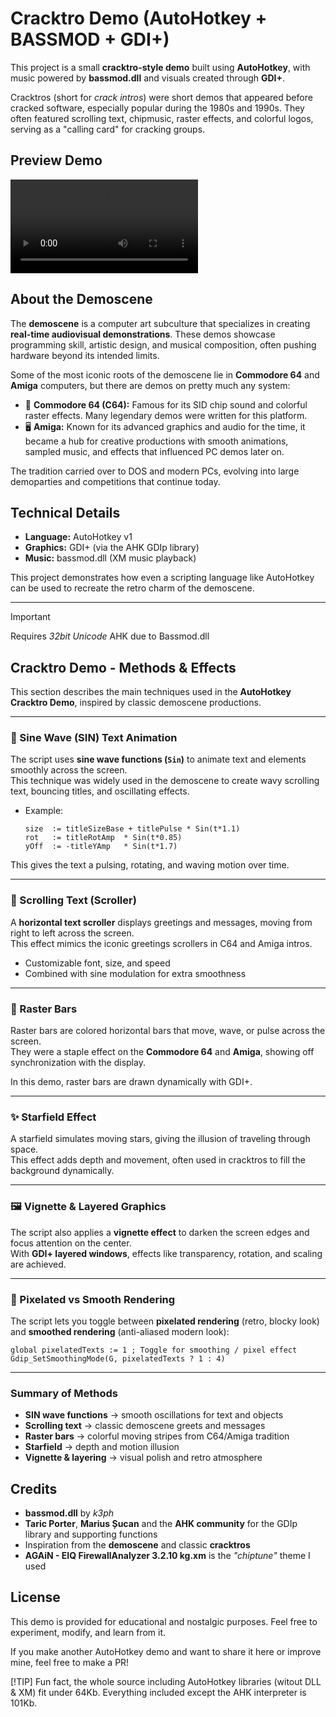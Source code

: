 # Cracktro Demo (AutoHotkey + BASSMOD + GDI+)

This project is a small **cracktro-style demo** built using **AutoHotkey**, with music powered by **bassmod.dll** and visuals created through **GDI+**.

Cracktros (short for *crack intros*) were short demos that appeared before cracked software, especially popular during the 1980s and 1990s. They often featured scrolling text, chipmusic, raster effects, and colorful logos, serving as a "calling card" for cracking groups.

## Preview Demo

![Preview](https://github.com/elModo7/autohotkey-cracktro-demo/blob/main/demo_video.mp4?raw=true)

## About the Demoscene

The **demoscene** is a computer art subculture that specializes in creating **real-time audiovisual demonstrations**. These demos showcase programming skill, artistic design, and musical composition, often pushing hardware beyond its intended limits.

Some of the most iconic roots of the demoscene lie in **Commodore 64** and **Amiga** computers, but there are demos on pretty much any system:

- 🎨 **Commodore 64 (C64):** Famous for its SID chip sound and colorful raster effects. Many legendary demos were written for this platform.
- 🖥 **Amiga:** Known for its advanced graphics and audio for the time, it became a hub for creative productions with smooth animations, sampled music, and effects that influenced PC demos later on.

The tradition carried over to DOS and modern PCs, evolving into large demoparties and competitions that continue today.

## Technical Details

- **Language:** AutoHotkey v1
- **Graphics:** GDI+ (via the AHK GDIp library)
- **Music:** bassmod.dll (XM music playback)

This project demonstrates how even a scripting language like AutoHotkey can be used to recreate the retro charm of the demoscene.

---

> [!IMPORTANT]
> Requires *32bit Unicode* AHK due to Bassmod.dll

## Cracktro Demo - Methods & Effects

This section describes the main techniques used in the **AutoHotkey Cracktro Demo**, inspired by classic demoscene productions.

---

### 🎵 Sine Wave (SIN) Text Animation

The script uses **sine wave functions (`Sin`)** to animate text and elements smoothly across the screen.  
This technique was widely used in the demoscene to create wavy scrolling text, bouncing titles, and oscillating effects.

- Example:  
  
  ```autohotkey
  size  := titleSizeBase + titlePulse * Sin(t*1.1)
  rot   := titleRotAmp  * Sin(t*0.85)
  yOff  := -titleYAmp   * Sin(t*1.7)
  ```

This gives the text a pulsing, rotating, and waving motion over time.

---

### 📜 Scrolling Text (Scroller)

A **horizontal text scroller** displays greetings and messages, moving from right to left across the screen.  
This effect mimics the iconic greetings scrollers in C64 and Amiga intros.

- Customizable font, size, and speed
- Combined with sine modulation for extra smoothness

---

### 🌈 Raster Bars

Raster bars are colored horizontal bars that move, wave, or pulse across the screen.  
They were a staple effect on the **Commodore 64** and **Amiga**, showing off synchronization with the display.

In this demo, raster bars are drawn dynamically with GDI+.

---

### ✨ Starfield Effect

A starfield simulates moving stars, giving the illusion of traveling through space.  
This effect adds depth and movement, often used in cracktros to fill the background dynamically.

---

### 🖼 Vignette & Layered Graphics

The script also applies a **vignette effect** to darken the screen edges and focus attention on the center.  
With **GDI+ layered windows**, effects like transparency, rotation, and scaling are achieved.

---

### 🎨 Pixelated vs Smooth Rendering

The script lets you toggle between **pixelated rendering** (retro, blocky look) and **smoothed rendering** (anti-aliased modern look):

```autohotkey
global pixelatedTexts := 1 ; Toggle for smoothing / pixel effect
Gdip_SetSmoothingMode(G, pixelatedTexts ? 1 : 4)
```

---

### Summary of Methods

- **SIN wave functions** → smooth oscillations for text and objects  
- **Scrolling text** → classic demoscene greets and messages  
- **Raster bars** → colorful moving stripes from C64/Amiga tradition  
- **Starfield** → depth and motion illusion  
- **Vignette & layering** → visual polish and retro atmosphere  

## Credits

- **bassmod.dll** by *k3ph*
- **Taric Porter**, **Marius Șucan** and the **AHK community** for the GDIp library and supporting functions
- Inspiration from the **demoscene** and classic **cracktros**
- **AGAiN - EIQ FirewallAnalyzer 3.2.10 kg.xm** is the *"chiptune"* theme I used

## License

This demo is provided for educational and nostalgic purposes. Feel free to experiment, modify, and learn from it.

If you make another AutoHotkey demo and want to share it here or improve mine, feel free to make a PR!



[!TIP]
Fun fact, the whole source including AutoHotkey libraries (witout DLL & XM) fit under 64Kb. Everything included except the AHK interpreter is 101Kb.
